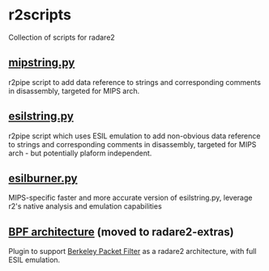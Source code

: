 # r2scripts
Collection of scripts for radare2
## [mipstring.py](https://github.com/mrmacete/r2scripts/tree/master/mipstring)
r2pipe script to add data reference to strings and corresponding comments in disassembly, targeted for MIPS arch.
## [esilstring.py](https://github.com/mrmacete/r2scripts/tree/master/esilstring)
r2pipe script which uses ESIL emulation to add non-obvious data reference to strings and corresponding comments in disassembly, targeted for MIPS arch - but potentially plaform independent.
## [esilburner.py](https://github.com/mrmacete/r2scripts/tree/master/esilburner)
MIPS-specific faster and more accurate version of esilstring.py, leverage r2's native analysis and emulation capabilities
## [BPF architecture](https://github.com/radare/radare2-extras/tree/master/bpf) (moved to radare2-extras)
Plugin to support [Berkeley Packet Filter](https://www.kernel.org/doc/Documentation/networking/filter.txt) as a radare2 architecture, with full ESIL emulation.
